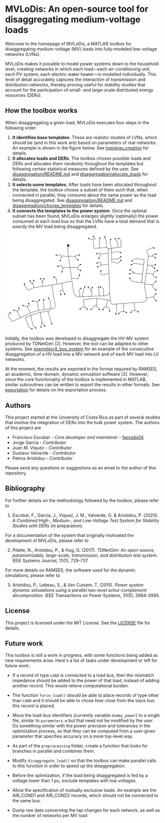 # MVLoDis: An open-source tool for disaggregating medium-voltage loads

Welcome to the homepage of MVLoDis, a MATLAB toolbox for disaggregating
medium-voltage (MV) loads into fully-modeled low-voltage networks (LVNs).

MVLoDis makes it possible to model power systems down to the household level,
creating networks in which each load&mdash;each air-conditioning unit, each PV
system, each electric water heater&mdash;is modelled individually. This level of
detail accurately captures the interaction of transmission and distribution
networks, thereby proving useful for stability studies that account for the
participation of small- and large-scale distributed energy resources (DERs).

## How the toolbox works

When disaggregating a given load, MVLoDis executes four steps in the following order:
1. **It identifies base templates**. These are realistic models of LVNs, which
should be (and in this work are) based on parameters of real networks. An
example is shown in the figure below. See [topology_creation](topology_creation)
for details.
2. **It allocates loads and DERs**. The toolbox choses possible loads and DERs
and allocates them randomly throughout the templates but following certain
statistical measures defined by the user. See
[disaggregation/README.md](disaggregation/README.md) and
[disaggregation/allocate_loads](disaggregation/allocate_loads) for details.
3. **It selects some templates**. After loads have been allocated throughout the
template, the toolbox choses a subset of them such that, when connected in
parallel, they consume about the same power as the load being disaggregated. See
[disaggregation/README.md](disaggregation/README.md) and
[disaggregation/choose_templates](disaggregation/choose_templates) for details.
4. **It connects the templates to the power system**. Once the optimal subset
has been found, MVLoDis enlarges slightly (optimally) the power consumed at each
load bus so that the LVNs have a total demand that is *exactly* the MV load
being disaggregated.

![Template](topology_creation/example/LVN.png)

Initially, the toolbox was developed to disaggregate the HV-MV system produced
by TDNetGen [2]. However, the tool can be adapted to other systems. See
[examples/4_bus_system](examples/4_bus_system) for an example of the consecutive
disaggregation of a HV load into a MV network and of each MV load into LV
networks.

At the moment, the results are exported in the format required by RAMSES, an
academic, time-domain, dynamic simulation software [3]. However, since the core
functionality of the toolbox is implemented in MATLAB, similar subroutines can
be written to export the results in other formats. See
[exportation](exportation) for details on the exportation process.

## Authors

This project started at the University of Costa Rica as part of several studies
that involve the integration of DERs into the bulk power system. The authors of
this project are
* Francisco Escobar - *Core developer and maintainer* - [feprado04](https://gitlab.com/feprado04)
* Jorge García - *Contributor*
* Juan M. Víquez - *Contributor*
* Gustavo Valverde - *Contributor*
* Petros Aristidou - *Contributor*

Please send any questions or suggestions as an email to the author of this
repository.

## Bibliography

For further details on the methodology followed by the toolbox, please refer to

1. Escobar, F., García, J., Víquez, J. M., Valverde, G. & Aristidou, P.
(2020). *A Combined High-, Medium-, and Low-Voltage Test System for Stability
Studies with DERs* (in preparation).

For a documentation of the system that originally motivated the development of
MVLoDis, please refer to

2. Pilatte, N., Aristidou, P., & Hug, G. (2017). *TDNetGen: An open-source,
parametrizable, large-scale, transmission, and distribution test system.* IEEE
Systems Journal, 13(1), 729-737.

For more details on RAMSES, the software used for the dynamic simulations,
please refer to

3. Aristidou, P., Lebeau, S., & Van Cutsem, T. (2015). *Power system dynamic
simulations using a parallel two-level schur-complement decomposition.* IEEE
Transactions on Power Systems, 31(5), 3984-3995.

## License

This project is licensed under the MIT License. See the
[LICENSE](LICENSE) file for details.

## Future work

This toolbox is still a work in progress, with some functions being added as new
requirements arise. Here's a list of tasks under development or left for future
work:

* If a record of type `LOAD` is connected to a load bus, then the mismatch
impedance should be added to the power of that load, instead of adding another
record. This would relieve computational burden.

* The function `force_load()` should be able to place records of type other than
`LOAD` and it should be able to chose how close from the slack bus this record
is placed.

* Move the load-bus identifiers (currently variable `dummy_power`) to a single
file, similar to `parameters.m` but that need not be modified by the user. Do
something similar with the power precision and tolerances in the optimization
process, so that they can be computed from a user-given parameter that
specifies accuracy on a more top-level way.

* As part of the `preprocessing` folder, create a function that looks for
branches in parallel and combines them.

* Modify `disaggregate_load()` so that the toolbox can make parallel calls to
this function in order to speed up the disaggregation.

* Before the optimization, if the load being disaggregated is fed by a voltage
lower than 1 pu, exclude templates with low voltages.

* Allow the specification of mutually exclusive loads. An example are the
AIR_COND1 and AIR_COND2 records, which should not be connected to the same bus.

* Dump raw data concerning the tap changes for each network, as well as the
number of networks per MV load
